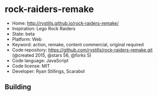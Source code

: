 # rock-raiders-remake

- Home: http://rystills.github.io/rock-raiders-remake/
- Inspiration: Lego Rock Raiders
- State: beta
- Platform: Web
- Keyword: action, remake, content commercial, original required
- Code repository: https://github.com/rystills/rock-raiders-remake.git (@created 2015, @stars 56, @forks 5)
- Code language: JavaScript
- Code license: MIT
- Developer: Ryan Stillings, Scarabol

## Building
